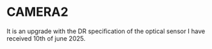 # CAMERA2
It is an upgrade with the DR specification of the optical sensor I have received 10th of june 2025.
